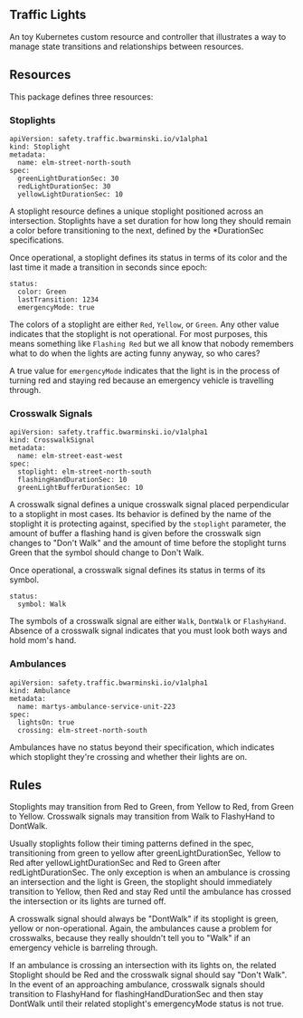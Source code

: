 Traffic Lights
--------------

An toy Kubernetes custom resource and controller that illustrates a way to manage state transitions and relationships
between resources.

## Resources

This package defines three resources:

### Stoplights

```
apiVersion: safety.traffic.bwarminski.io/v1alpha1
kind: Stoplight
metadata:
  name: elm-street-north-south
spec:
  greenLightDurationSec: 30
  redLightDurationSec: 30
  yellowLightDurationSec: 10
```

A stoplight resource defines a unique stoplight positioned across an intersection. Stoplights have a set duration
for how long they should remain a color before transitioning to the next, defined by the *DurationSec specifications.

Once operational, a stoplight defines its status in terms of its color and the last time it made a transition in seconds
since epoch:

```
status:
  color: Green
  lastTransition: 1234
  emergencyMode: true
```

The colors of a stoplight are either `Red`, `Yellow`, or `Green`. Any other value indicates that the stoplight is
not operational. For most purposes, this means something like `Flashing Red` but we all know that nobody remembers what
to do when the lights are acting funny anyway, so who cares?

A true value for `emergencyMode` indicates that the light is in the process of turning red and staying red because an
emergency vehicle is travelling through.

### Crosswalk Signals

```
apiVersion: safety.traffic.bwarminski.io/v1alpha1
kind: CrosswalkSignal
metadata:
  name: elm-street-east-west
spec:
  stoplight: elm-street-north-south
  flashingHandDurationSec: 10
  greenLightBufferDurationSec: 10

```

A crosswalk signal defines a unique crosswalk signal placed perpendicular to a stoplight in most cases. Its behavior
is defined by the name of the stoplight it is protecting against, specified by the `stoplight` parameter, the
amount of buffer a flashing hand is given before the crosswalk sign changes to "Don't Walk" and the amount of time before
the stoplight turns Green that the symbol should change to Don't Walk.

Once operational, a crosswalk signal defines its status in terms of its symbol.

```
status:
  symbol: Walk
```

The symbols of a crosswalk signal are either `Walk`, `DontWalk` or `FlashyHand`. Absence of a crosswalk signal
indicates that you must look both ways and hold mom's hand.

### Ambulances

```
apiVersion: safety.traffic.bwarminski.io/v1alpha1
kind: Ambulance
metadata:
  name: martys-ambulance-service-unit-223
spec:
  lightsOn: true
  crossing: elm-street-north-south
```

Ambulances have no status beyond their specification, which indicates which stoplight they're crossing and whether
their lights are on.


## Rules

Stoplights may transition from Red to Green, from Yellow to Red, from Green to Yellow.
Crosswalk signals may transition from Walk to FlashyHand to DontWalk.

Usually stoplights follow their timing patterns defined in the spec, transitioning from green to yellow after
greenLightDurationSec, Yellow to Red after yellowLightDurationSec and Red to Green after redLightDurationSec. The
only exception is when an ambulance is crossing an intersection and the light is Green, the stoplight should immediately
transition to Yellow, then Red and stay Red until the ambulance has crossed the intersection or its lights are turned
off.

A crosswalk signal should always be "DontWalk" if its stoplight is green, yellow or non-operational. Again, the ambulances
cause a problem for crosswalks, because they really shouldn't tell you to "Walk" if an emergency vehicle is barreling
through.

If an ambulance is crossing an intersection with its lights on, the related Stoplight should be Red and the crosswalk
signal should say "Don't Walk". In the event of an approaching ambulance, crosswalk signals should transition to
FlashyHand for flashingHandDurationSec and then stay DontWalk until their related stoplight's emergencyMode status is
not true.